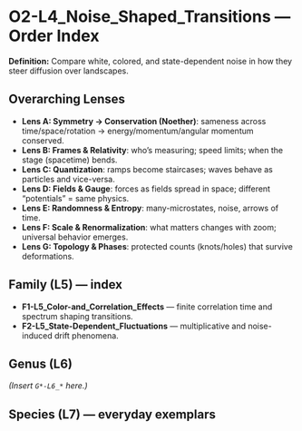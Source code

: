 # O2-L4_Noise_Shaped_Transitions — Order Index
**Definition:** Compare white, colored, and state-dependent noise in how they steer diffusion over landscapes.

## Overarching Lenses

- **Lens A: Symmetry -> Conservation (Noether)**: sameness across time/space/rotation → energy/momentum/angular momentum conserved.
- **Lens B: Frames & Relativity**: who’s measuring; speed limits; when the stage (spacetime) bends.
- **Lens C: Quantization**: ramps become staircases; waves behave as particles and vice-versa.
- **Lens D: Fields & Gauge**: forces as fields spread in space; different “potentials” = same physics.
- **Lens E: Randomness & Entropy**: many-microstates, noise, arrows of time.
- **Lens F: Scale & Renormalization**: what matters changes with zoom; universal behavior emerges.
- **Lens G: Topology & Phases**: protected counts (knots/holes) that survive deformations.

## Family (L5) — index
- **F1-L5_Color-and_Correlation_Effects** — finite correlation time and spectrum shaping transitions.
- **F2-L5_State-Dependent_Fluctuations** — multiplicative and noise-induced drift phenomena.

## Genus (L6)
_(Insert `G*-L6_*` here.)_

## Species (L7) — everyday exemplars
